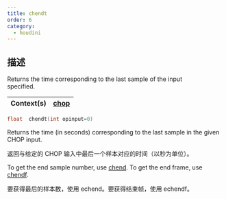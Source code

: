```yaml
---
title: chendt
order: 6
category:
  - houdini
---
```

    
## 描述

Returns the time corresponding to the last sample of the input  
specified.

| Context(s) | [chop](../contexts/chop.html) |
| ---------- | ----------------------------- |

```c
float  chendt(int opinput=0)
```

Returns the time (in seconds) corresponding to the last sample in the given
CHOP input.

返回与给定的 CHOP 输入中最后一个样本对应的时间（以秒为单位）。

To get the end sample number, use [chend](chend.html "Returns the sample
number of the last sample in a given CHOP input."). To get the end frame, use
[chendf](chendf.html "Returns the frame corresponding to the last sample of
the input specified.").

要获得最后的样本数，使用 echend。要获得结束帧，使用 echendf。
